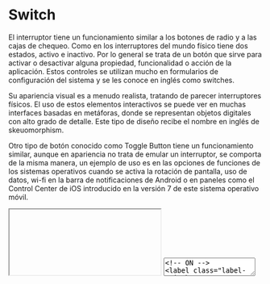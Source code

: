 # Switch

El interruptor tiene un funcionamiento similar a los botones de radio y a las cajas de chequeo. Como en los interruptores del mundo físico tiene dos estados, activo e inactivo. Por lo general se trata de un botón que sirve para activar o desactivar alguna propiedad, funcionalidad o acción de la aplicación. Estos controles se utilizan mucho en formularios de configuración del sistema y se les conoce en inglés como switches. 

Su apariencia visual es a menudo realista, tratando de parecer interruptores físicos. El uso de estos elementos interactivos se puede ver en muchas interfaces basadas en metáforas, donde se representan objetos digitales con alto grado de detalle. Este tipo de diseño recibe el nombre en inglés de skeuomorphism. 

Otro tipo de botón conocido como Toggle Button tiene un funcionamiento similar, aunque en apariencia no trata de emular un interruptor, se comporta de la misma manera, un ejemplo de uso es en las opciones de funciones de los sistemas operativos cuando se activa la rotación de pantalla, uso de datos, wi-fi en la barra de notificaciones de Android o en paneles como el Control Center de iOS introducido en la versión 7 de este sistema operativo móvil.

<iframe class="code-preview" height="130px"></iframe>
<textarea class="code-editor" name="code">
<!-- ON -->
<label class="label-switch">
	<input type="checkbox" checked/>
	<div class="checkbox"></div>
</label>
<hr />
<!-- OFF -->
<label class="label-switch">
	<input type="checkbox" />
	<div class="checkbox"></div>
</label>
</textarea>